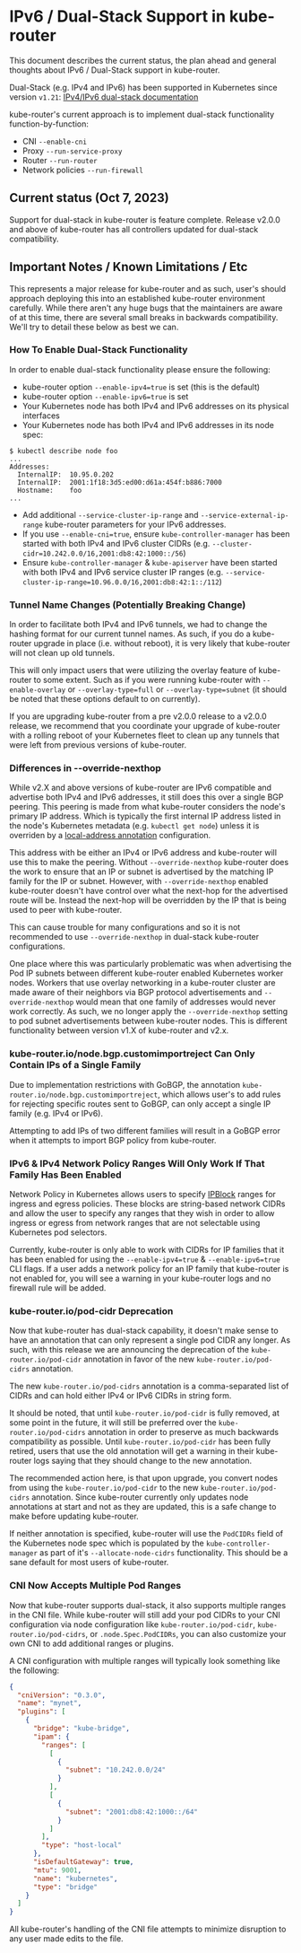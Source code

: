 # IPv6 / Dual-Stack Support in kube-router

This document describes the current status, the plan ahead and general thoughts about IPv6 / Dual-Stack support in
kube-router.

Dual-Stack (e.g. IPv4 and IPv6) has been supported in Kubernetes since version `v1.21`:
[IPv4/IPv6 dual-stack documentation](https://kubernetes.io/docs/concepts/services-networking/dual-stack/)

kube-router's current approach is to implement dual-stack functionality function-by-function:

 * CNI `--enable-cni`
 * Proxy `--run-service-proxy`
 * Router `--run-router`
 * Network policies `--run-firewall`


## Current status (Oct 7, 2023)

Support for dual-stack in kube-router is feature complete. Release v2.0.0 and above of kube-router has all controllers
updated for dual-stack compatibility.

## Important Notes / Known Limitations / Etc

This represents a major release for kube-router and as such, user's should approach deploying this into an established
kube-router environment carefully. While there aren't any huge bugs that the maintainers are aware of at this time,
there are several small breaks in backwards compatibility. We'll try to detail these below as best we can.

### How To Enable Dual-Stack Functionality

In order to enable dual-stack functionality please ensure the following:

* kube-router option `--enable-ipv4=true` is set (this is the default)
* kube-router option `--enable-ipv6=true` is set
* Your Kubernetes node has both IPv4 and IPv6 addresses on its physical interfaces
* Your Kubernetes node has both IPv4 and IPv6 addresses in its node spec:

```shell
$ kubectl describe node foo
...
Addresses:
  InternalIP:  10.95.0.202
  InternalIP:  2001:1f18:3d5:ed00:d61a:454f:b886:7000
  Hostname:    foo
...
```

* Add additional `--service-cluster-ip-range` and `--service-external-ip-range` kube-router parameters for your IPv6
  addresses.
* If you use `--enable-cni=true`, ensure `kube-controller-manager` has been started with both IPv4 and IPv6 cluster
  CIDRs (e.g. `--cluster-cidr=10.242.0.0/16,2001:db8:42:1000::/56`)
* Ensure `kube-controller-manager` & `kube-apiserver` have been started with both IPv4 and IPv6 service cluster IP
  ranges (e.g. `--service-cluster-ip-range=10.96.0.0/16,2001:db8:42:1::/112`)

### Tunnel Name Changes (Potentially Breaking Change)

In order to facilitate both IPv4 and IPv6 tunnels, we had to change the hashing format for our current tunnel names. As
such, if you do a kube-router upgrade in place (i.e. without reboot), it is very likely that kube-router will not clean
up old tunnels.

This will only impact users that were utilizing the overlay feature of kube-router to some extent. Such as if you were
running kube-router with `--enable-overlay` or `--overlay-type=full` or `--overlay-type=subnet` (it should be noted that
these options default to on currently).

If you are upgrading kube-router from a pre v2.0.0 release to a v2.0.0 release, we recommend that you coordinate
your upgrade of kube-router with a rolling reboot of your Kubernetes fleet to clean up any tunnels that were left from
previous versions of kube-router.

### Differences in --override-nexthop

While v2.X and above versions of kube-router are IPv6 compatible and advertise both IPv4 and IPv6 addresses, it still
does this over a single BGP peering. This peering is made from what kube-router considers the node's primary IP address.
Which is typically the first internal IP address listed in the node's Kubernetes metadata (e.g. `kubectl get node`)
unless it is overriden by a [local-address annotation](bgp.md#bgp-peer-local-ip-configuration) configuration.

This address with be either an IPv4 or IPv6 address and kube-router will use this to make the peering. Without
`--override-nexthop` kube-router does the work to ensure that an IP or subnet is advertised by the matching IP family
for the IP or subnet. However, with `--override-nexthop` enabled kube-router doesn't have control over what the next-hop
for the advertised route will be. Instead the next-hop will be overridden by the IP that is being used to peer with
kube-router.

This can cause trouble for many configurations and so it is not recommended to use `--override-nexthop` in dual-stack
kube-router configurations.

One place where this was particularly problematic was when advertising the Pod IP subnets between different kube-router
enabled Kubernetes worker nodes. Workers that use overlay networking in a kube-router cluster are made aware of their
neighbors via BGP protocol advertisements and `--override-nexthop` would mean that one family of addresses would never
work correctly. As such, we no longer apply the `--override-nexthop` setting to pod subnet advertisements between
kube-router nodes. This is different functionality between version v1.X of kube-router and v2.x.

### kube-router.io/node.bgp.customimportreject Can Only Contain IPs of a Single Family

Due to implementation restrictions with GoBGP, the annotation `kube-router.io/node.bgp.customimportreject`, which allows
user's to add rules for rejecting specific routes sent to GoBGP, can only accept a single IP family (e.g. IPv4 or IPv6).

Attempting to add IPs of two different families will result in a GoBGP error when it attempts to import BGP policy from
kube-router.

### IPv6 & IPv4 Network Policy Ranges Will Only Work If That Family Has Been Enabled

Network Policy in Kubernetes allows users to specify
[IPBlock](https://kubernetes.io/docs/reference/generated/kubernetes-api/v1.24/#ipblock-v1-networking-k8s-io) ranges for
ingress and egress policies. These blocks are string-based network CIDRs and allow the user to specify any ranges that
they wish in order to allow ingress or egress from network ranges that are not selectable using Kubernetes pod
selectors.

Currently, kube-router is only able to work with CIDRs for IP families that it has been enabled for using the
`--enable-ipv4=true` & `--enable-ipv6=true` CLI flags. If a user adds a network policy for an IP family that kube-router
is not enabled for, you will see a warning in your kube-router logs and no firewall rule will be added.

### kube-router.io/pod-cidr Deprecation

Now that kube-router has dual-stack capability, it doesn't make sense to have an annotation that can only represent
a single pod CIDR any longer. As such, with this release we are announcing the deprecation of the
`kube-router.io/pod-cidr` annotation in favor of the new `kube-router.io/pod-cidrs` annotation.

The new `kube-router.io/pod-cidrs` annotation is a comma-separated list of CIDRs and can hold either IPv4 or IPv6 CIDRs
in string form.

It should be noted, that until `kube-router.io/pod-cidr` is fully removed, at some point in the future, it will still
be preferred over the `kube-router.io/pod-cidrs` annotation in order to preserve as much backwards compatibility as
possible. Until `kube-router.io/pod-cidr` has been fully retired, users that use the old annotation will get a warning
in their kube-router logs saying that they should change to the new annotation.

The recommended action here, is that upon upgrade, you convert nodes from using the `kube-router.io/pod-cidr` to the new
`kube-router.io/pod-cidrs` annotation. Since kube-router currently only updates node annotations at start and not as
they are updated, this is a safe change to make before updating kube-router.

If neither annotation is specified, kube-router will use the `PodCIDRs` field of the Kubernetes node spec which is
populated by the `kube-controller-manager` as part of it's `--allocate-node-cidrs` functionality. This should be a sane
default for most users of kube-router.

### CNI Now Accepts Multiple Pod Ranges

Now that kube-router supports dual-stack, it also supports multiple ranges in the CNI file. While kube-router will
still add your pod CIDRs to your CNI configuration via node configuration like `kube-router.io/pod-cidr`,
`kube-router.io/pod-cidrs`, or `.node.Spec.PodCIDRs`, you can also customize your own CNI to add additional ranges or
plugins.

A CNI configuration with multiple ranges will typically look something like the following:

```json
{
  "cniVersion": "0.3.0",
  "name": "mynet",
  "plugins": [
    {
      "bridge": "kube-bridge",
      "ipam": {
        "ranges": [
          [
            {
              "subnet": "10.242.0.0/24"
            }
          ],
          [
            {
              "subnet": "2001:db8:42:1000::/64"
            }
          ]
        ],
        "type": "host-local"
      },
      "isDefaultGateway": true,
      "mtu": 9001,
      "name": "kubernetes",
      "type": "bridge"
    }
  ]
}
```

All kube-router's handling of the CNI file attempts to minimize disruption to any user made edits to the file.
